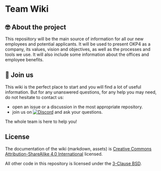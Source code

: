 # Team Wiki

## 🤓 About the project

This reposiitory will be the main source of information for all our new employees and potential applicants. It will be used to present OKP4 as a company, its values, vision and objectives, as well as the processes and tools we use. It will also include some information about the offices and employee benefits.

## 🤗 Join us

This wiki is the perfect place to start and you will find a lot of useful information. But for any unanswered questions, for any help you may need, do not hesitate to contact us:

- open an issue or a discussion in the most appropriate repository.
- join us on [![Discord](https://img.shields.io/badge/Discord-7289DA?logo=discord&logoColor=white)](https://discord.gg/okp4) and ask your questions.

The whole team is here to help you!

## License

The documentation of the wiki (markdown, assets) is [Creative Commons Attribution-ShareAlike 4.0 International][cc-by-sa] licensed.

All other code in this repository is licensed under the [3-Clause BSD][bsd-3-clause].

[bsd-3-clause]: https://opensource.org/licenses/BSD-3-Clause
[cc-by-sa]: https://creativecommons.org/licenses/by-sa/4.0/
